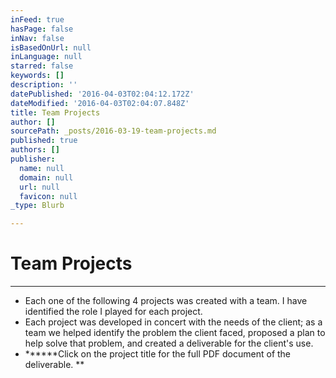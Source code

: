 ```yaml
---
inFeed: true
hasPage: false
inNav: false
isBasedOnUrl: null
inLanguage: null
starred: false
keywords: []
description: ''
datePublished: '2016-04-03T02:04:12.172Z'
dateModified: '2016-04-03T02:04:07.848Z'
title: Team Projects
author: []
sourcePath: _posts/2016-03-19-team-projects.md
published: true
authors: []
publisher:
  name: null
  domain: null
  url: null
  favicon: null
_type: Blurb

---
```

# Team Projects

****

* Each one of the following 4 projects was created with a team. I have identified the role I played for each project. 
* Each project was developed in concert with the needs of the client; as a team we helped identify the problem the client faced, proposed a plan to help solve that problem, and created a deliverable for the client's use. 
* ******Click on the project title for the full PDF document of the deliverable. **